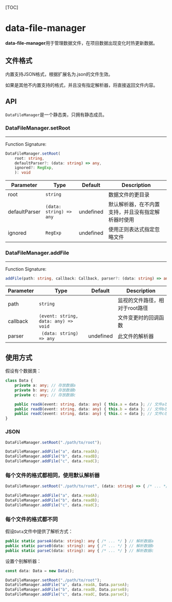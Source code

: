 [TOC]

# data-file-manager

**data-file-manager**用于管理数据文件，在项目数据出现变化时热更新数据。



## 文件格式

内置支持JSON格式，根据扩展名为.json的文件生效。

如果是其他不内置支持的格式，并且没有指定解析器，将直接返回文件内容。



## API

`DataFileManager`是一个静态类，只拥有静态成员。

### DataFileManager.setRoot

---

Function Signature:

```typescript
DataFileManager.setRoot(
    root: string,
    defaultParser?: (data: string) => any,
    ignored?: RegExp,
    ): void
```

| Parameter     | Type                    | Default   | Description                                        |
| ------------- | ----------------------- | --------- | -------------------------------------------------- |
| root          | `string`                |           | 数据文件的更目录                                   |
| defaultParser | `(data: string) => any` | undefined | 默认解析器，在不内置支持，并且没有指定解析器时使用 |
| ignored       | `RegExp`                | undefined | 使用正则表达式指定忽略文件                         |



### DataFileManager.addFile

---

Function Signature:

```typescript
addFile(path: string, callback: Callback, parser?: (data: string) => any): void
```

| Parameter | Type                                 | Default   | Description                    |
| --------- | ------------------------------------ | --------- | ------------------------------ |
| path      | `string`                             |           | 监视的文件路径，相对于root路径 |
| callback  | `(event: string, data: any) => void` |           | 文件变更时的回调函数           |
| parser    | ` (data: string) => any`             | undefined | 此文件的解析器                 |



## 使用方式

假设有个数据类：

```typescript
class Data {
    private a: any; // 存放数据a
    private b: any; // 存放数据b
    private c: any; // 存放数据c

    public readA(event: string, data: any) { this.a = data }; // 文件a改变会回调
    public readB(event: string, data: any) { this.b = data }; // 文件b改变会回调
    public readC(event: string, data: any) { this.c = data }; // 文件c改变会回调
}
```

### JSON

```typescript
DataFileManager.setRoot("./path/to/root");

DataFileManager.addFile("a", data.readA);
DataFileManager.addFile("b", data.readB);
DataFileManager.addFile("c", data.readC);
```



### 每个文件的格式都相同，使用默认解析器

```typescript
DataFileManager.setRoot("./path/to/root", (data: string) => { /* ... */ });

DataFileManager.addFile("a", data.readA);
DataFileManager.addFile("b", data.readB);
DataFileManager.addFile("c", data.readC);
```



### 每个文件的格式都不同

假设`Data`文件中提供了解析方式：

```typescript
public static parseA(data: string): any { /* ... */ } // 解析数据a
public static parseB(data: string): any { /* ... */ } // 解析数据b
public static parseC(data: string): any { /* ... */ } // 解析数据c
```

设置个别解析器：

```typescript
const data: Data = new Data();

DataFileManager.setRoot("./path/to/root");
DataFileManager.addFile("a", data.readA, Data.parseA);
DataFileManager.addFile("b", data.readB, Data.parseB);
DataFileManager.addFile("c", data.readC, Data.parseC);
```

